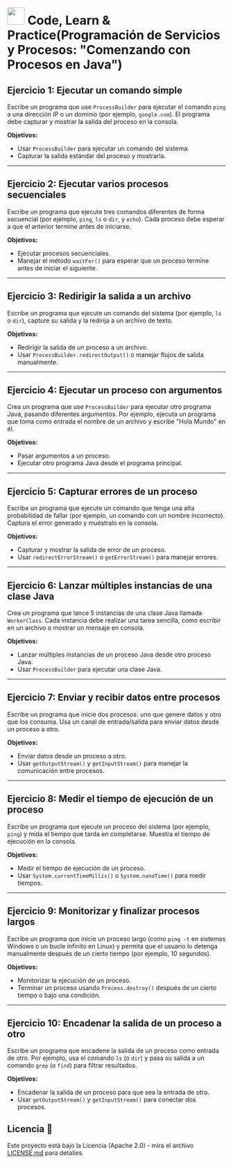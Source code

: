 # <img src=../../../../../images/computer.png width="40"> Code, Learn & Practice(Programación de Servicios y Procesos: "Comenzando con Procesos en Java")

## Ejercicio 1: Ejecutar un comando simple

Escribe un programa que use `ProcessBuilder` para ejecutar el comando `ping` a una dirección IP o un dominio (por ejemplo, `google.com`). El programa debe capturar y mostrar la salida del proceso en la consola.

**Objetivos:**

- Usar `ProcessBuilder` para ejecutar un comando del sistema.
- Capturar la salida estándar del proceso y mostrarla.

---

## Ejercicio 2: Ejecutar varios procesos secuenciales

Escribe un programa que ejecute tres comandos diferentes de forma secuencial (por ejemplo, `ping`, `ls` o `dir`, y `echo`). Cada proceso debe esperar a que el anterior termine antes de iniciarse.

**Objetivos:**

- Ejecutar procesos secuenciales.
- Manejar el método `waitFor()` para esperar que un proceso termine antes de iniciar el siguiente.

---

## Ejercicio 3: Redirigir la salida a un archivo

Escribe un programa que ejecute un comando del sistema (por ejemplo, `ls` o `dir`), capture su salida y la redirija a un archivo de texto.

**Objetivos:**

- Redirigir la salida de un proceso a un archivo.
- Usar `ProcessBuilder.redirectOutput()` o manejar flujos de salida manualmente.

---

## Ejercicio 4: Ejecutar un proceso con argumentos

Crea un programa que use `ProcessBuilder` para ejecutar otro programa Java, pasando diferentes argumentos. Por ejemplo, ejecuta un programa que toma como entrada el nombre de un archivo y escribe "Hola Mundo" en él.

**Objetivos:**

- Pasar argumentos a un proceso.
- Ejecutar otro programa Java desde el programa principal.

---

## Ejercicio 5: Capturar errores de un proceso

Escribe un programa que ejecute un comando que tenga una alta probabilidad de fallar (por ejemplo, un comando con un nombre incorrecto). Captura el error generado y muéstralo en la consola.

**Objetivos:**

- Capturar y mostrar la salida de error de un proceso.
- Usar `redirectErrorStream()` o `getErrorStream()` para manejar errores.

---

## Ejercicio 6: Lanzar múltiples instancias de una clase Java

Crea un programa que lance 5 instancias de una clase Java llamada `WorkerClass`. Cada instancia debe realizar una tarea sencilla, como escribir en un archivo o mostrar un mensaje en consola.

**Objetivos:**

- Lanzar múltiples instancias de un proceso Java desde otro proceso Java.
- Usar `ProcessBuilder` para ejecutar una clase Java.

---

## Ejercicio 7: Enviar y recibir datos entre procesos

Escribe un programa que inicie dos procesos: uno que genere datos y otro que los consuma. Usa un canal de entrada/salida para enviar datos desde un proceso a otro.

**Objetivos:**

- Enviar datos desde un proceso a otro.
- Usar `getOutputStream()` y `getInputStream()` para manejar la comunicación entre procesos.

---

## Ejercicio 8: Medir el tiempo de ejecución de un proceso

Escribe un programa que ejecute un proceso del sistema (por ejemplo, `ping`) y mida el tiempo que tarda en completarse. Muestra el tiempo de ejecución en la consola.

**Objetivos:**

- Medir el tiempo de ejecución de un proceso.
- Usar `System.currentTimeMillis()` o `System.nanoTime()` para medir tiempos.

---

## Ejercicio 9: Monitorizar y finalizar procesos largos

Escribe un programa que inicie un proceso largo (como `ping -t` en sistemas Windows o un bucle infinito en Linux) y permita que el usuario lo detenga manualmente después de un cierto tiempo (por ejemplo, 10 segundos).

**Objetivos:**

- Monitorizar la ejecución de un proceso.
- Terminar un proceso usando `Process.destroy()` después de un cierto tiempo o bajo una condición.

---

## Ejercicio 10: Encadenar la salida de un proceso a otro

Escribe un programa que encadene la salida de un proceso como entrada de otro. Por ejemplo, usa el comando `ls` (o `dir`) y pasa su salida a un comando `grep` (o `find`) para filtrar resultados.

**Objetivos:**

- Encadenar la salida de un proceso para que sea la entrada de otro.
- Usar `getOutputStream()` y `getInputStream()` para conectar dos procesos.

## Licencia 📄

Este proyecto está bajo la Licencia (Apache 2.0) - mira el archivo [LICENSE.md]([../../../LICENSE.md](https://github.com/jpexposito/code-learn-practice/blob/main/LICENSE)) para detalles.
